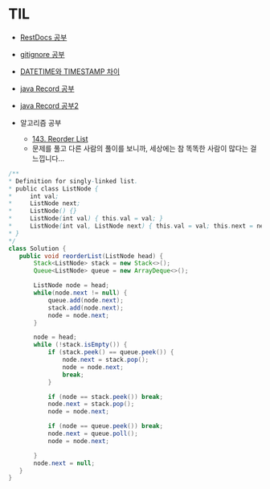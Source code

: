 # TIL

- [RestDocs 공부]()
- [gitignore 공부](https://inpa.tistory.com/entry/GIT-%E2%9A%A1%EF%B8%8F-gitignore-%EC%9E%90%EB%8F%99-%EC%83%9D%EC%84%B1)
- [DATETIME와 TIMESTAMP 차이](https://nesoy.github.io/articles/2020-02/mysql-datetime-timestamp)
- [java Record 공부](https://colevelup.tistory.com/28)
- [java Record 공부2](https://velog.io/@power0080/java%EC%9E%90%EB%B0%94-record%EB%A5%BC-entity%EB%A1%9C)

- 알고리즘 공부
  - [143. Reorder List](https://leetcode.com/problems/reorder-list/)
  - 문제를 풀고 다른 사람의 풀이를 보니까, 세상에는 참 똑똑한 사람이 많다는 걸 느낍니다...
 ```java
/**
 * Definition for singly-linked list.
 * public class ListNode {
 *     int val;
 *     ListNode next;
 *     ListNode() {}
 *     ListNode(int val) { this.val = val; }
 *     ListNode(int val, ListNode next) { this.val = val; this.next = next; }
 * }
 */
class Solution {
    public void reorderList(ListNode head) {
        Stack<ListNode> stack = new Stack<>();
        Queue<ListNode> queue = new ArrayDeque<>();

        ListNode node = head;
        while(node.next != null) {
            queue.add(node.next);
            stack.add(node.next);
            node = node.next;
        }

        node = head;
        while (!stack.isEmpty()) {
            if (stack.peek() == queue.peek()) {
                node.next = stack.pop();
                node = node.next;
                break;
            }

            if (node == stack.peek()) break;
            node.next = stack.pop();
            node = node.next;

            if (node == queue.peek()) break;
            node.next = queue.poll();
            node = node.next;

        }
        node.next = null;
    }
}
```


